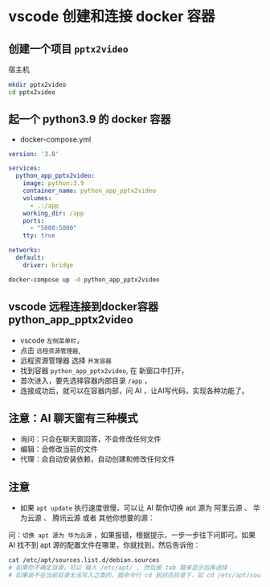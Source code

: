 # vscode 创建和连接 docker 容器


## 创建一个项目 `pptx2video`

宿主机
```sh
mkdir pptx2video
cd pptx2video
```

## 起一个 python3.9 的 docker 容器

- docker-compose.yml

```yml
version: '3.8'

services:
  python_app_pptx2video:
    image: python:3.9
    container_name: python_app_pptx2video
    volumes:
      - .:/app
    working_dir: /app
    ports:
      - "5000:5000"
    tty: true

networks:
  default:
    driver: bridge
```

```sh
docker-compose up -d python_app_pptx2video
```

## vscode 远程连接到docker容器 python_app_pptx2video

- vscode `左侧菜单栏`，
- 点击 `远程资源管理器`,
- 远程资源管理器 选择 `开发容器`
- 找到容器 `python_app_pptx2video`, 在 新窗口中打开，
- 首次进入，要先选择容器内部目录 `/app` ，
- 连接成功后，就可以在容器内部，问 AI ，让AI写代码，实现各种功能了。


## 注意：AI 聊天窗有三种模式

- 询问：只会在聊天窗回答，不会修改任何文件
- 编辑：会修改当前的文件
- 代理：会自动安装依赖，自动创建和修改任何文件

## 注意

- 如果 `apt update` 执行速度很慢，可以让 AI 帮你切换 apt 源为 阿里云源 、 华为云源 、 腾讯云源 或者 其他你想要的源：

问：`切换 apt 源为 华为云源` ，如果报错，根据提示，一步一步往下问即可。如果 AI 找不到 apt 源的配置文件在哪里，你就找到，然后告诉他：
```sh
cat /etc/apt/sources.list.d/debian.sources
# 如果你不确定目录，可以 输入 /etc/apt/ , 然后按 tab 键来显示后再选择
# 如果说不在当前目录无法写入之类的，就命令行 cd 到对应目录下，如 cd /etc/apt/sources.list.d/ 
```
